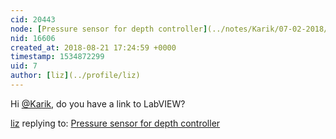 ```yaml
---
cid: 20443
node: [Pressure sensor for depth controller](../notes/Karik/07-02-2018/pressure-sensor-for-depth-controller)
nid: 16606
created_at: 2018-08-21 17:24:59 +0000
timestamp: 1534872299
uid: 7
author: [liz](../profile/liz)
---
```


Hi [@Karik](/profile/Karik), do you have a link to LabVIEW?

[liz](../profile/liz) replying to: [Pressure sensor for depth controller](../notes/Karik/07-02-2018/pressure-sensor-for-depth-controller)


